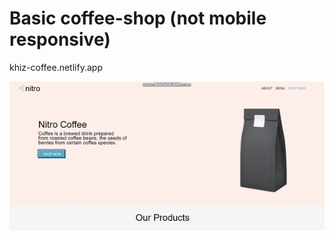 # Basic coffee-shop (not mobile responsive)

khiz-coffee.netlify.app

![Website example](/coffee-site.gif)
